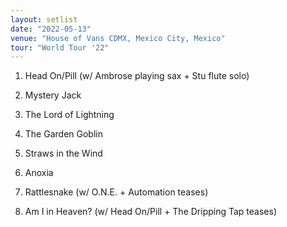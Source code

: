 ```yaml
---
layout: setlist
date: "2022-05-13"
venue: "House of Vans CDMX, Mexico City, Mexico"
tour: "World Tour '22"
---
```



 1. Head On/Pill
    (w/ Ambrose playing sax + Stu flute solo)

 2. Mystery Jack

 3. The Lord of Lightning

 4. The Garden Goblin

 5. Straws in the Wind

 6. Anoxia

 7. Rattlesnake
    (w/ O.N.E. + Automation teases)

 8. Am I in Heaven?
    (w/ Head On/Pill + The Dripping Tap teases)
